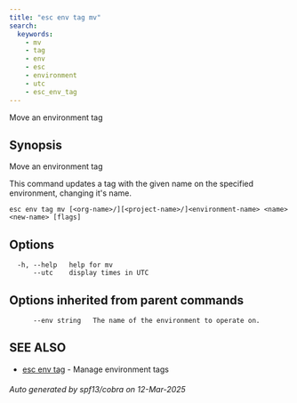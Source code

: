 ```yaml
---
title: "esc env tag mv"
search:
  keywords:
    - mv
    - tag
    - env
    - esc
    - environment
    - utc
    - esc_env_tag
---
```


Move an environment tag

## Synopsis

Move an environment tag

This command updates a tag with the given name on the specified environment, changing it's name.


```
esc env tag mv [<org-name>/][<project-name>/]<environment-name> <name> <new-name> [flags]
```

## Options

```
  -h, --help   help for mv
      --utc    display times in UTC
```

## Options inherited from parent commands

```
      --env string   The name of the environment to operate on.
```

## SEE ALSO

* [esc env tag](/docs/esc/cli/commands/esc_env_tag/)	 - Manage environment tags

###### Auto generated by spf13/cobra on 12-Mar-2025
